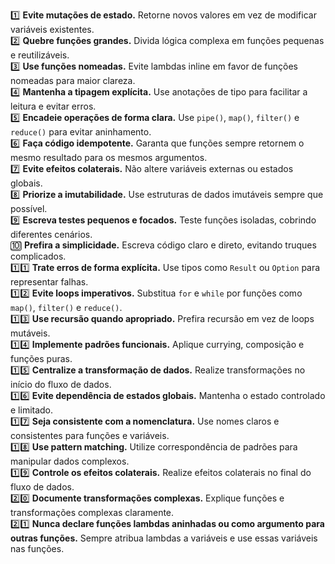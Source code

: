 1️⃣ **Evite mutações de estado.** Retorne novos valores em vez de modificar variáveis existentes.  
2️⃣ **Quebre funções grandes.** Divida lógica complexa em funções pequenas e reutilizáveis.  
3️⃣ **Use funções nomeadas.** Evite lambdas inline em favor de funções nomeadas para maior clareza.  
4️⃣ **Mantenha a tipagem explícita.** Use anotações de tipo para facilitar a leitura e evitar erros.  
5️⃣ **Encadeie operações de forma clara.** Use `pipe()`, `map()`, `filter()` e `reduce()` para evitar aninhamento.  
6️⃣ **Faça código idempotente.** Garanta que funções sempre retornem o mesmo resultado para os mesmos argumentos.  
7️⃣ **Evite efeitos colaterais.** Não altere variáveis externas ou estados globais.  
8️⃣ **Priorize a imutabilidade.** Use estruturas de dados imutáveis sempre que possível.  
9️⃣ **Escreva testes pequenos e focados.** Teste funções isoladas, cobrindo diferentes cenários.  
🔟 **Prefira a simplicidade.** Escreva código claro e direto, evitando truques complicados.  
1️⃣1️⃣ **Trate erros de forma explícita.** Use tipos como `Result` ou `Option` para representar falhas.  
1️⃣2️⃣ **Evite loops imperativos.** Substitua `for` e `while` por funções como `map()`, `filter()` e `reduce()`.  
1️⃣3️⃣ **Use recursão quando apropriado.** Prefira recursão em vez de loops mutáveis.  
1️⃣4️⃣ **Implemente padrões funcionais.** Aplique currying, composição e funções puras.  
1️⃣5️⃣ **Centralize a transformação de dados.** Realize transformações no início do fluxo de dados.  
1️⃣6️⃣ **Evite dependência de estados globais.** Mantenha o estado controlado e limitado.  
1️⃣7️⃣ **Seja consistente com a nomenclatura.** Use nomes claros e consistentes para funções e variáveis.  
1️⃣8️⃣ **Use pattern matching.** Utilize correspondência de padrões para manipular dados complexos.  
1️⃣9️⃣ **Controle os efeitos colaterais.** Realize efeitos colaterais no final do fluxo de dados.  
2️⃣0️⃣ **Documente transformações complexas.** Explique funções e transformações complexas claramente.  
2️⃣1️⃣ **Nunca declare funções lambdas aninhadas ou como argumento para outras funções.** Sempre atribua lambdas a variáveis e use essas variáveis nas funções.
